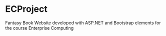 # ECProject

Fantasy Book Website developed with ASP.NET and Bootstrap elements for the course Enterprise Computing
